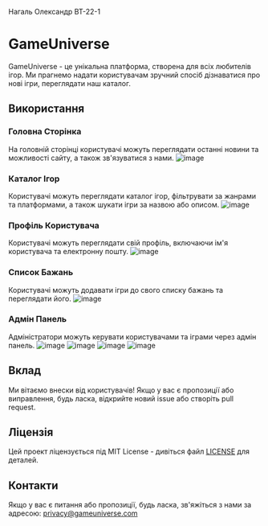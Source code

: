 Нагаль Олександр ВТ-22-1
# GameUniverse

GameUniverse - це унікальна платформа, створена для всіх любителів ігор. Ми прагнемо надати користувачам зручний спосіб дізнаватися про нові ігри, переглядати наш каталог.

## Використання

### Головна Сторінка

На головній сторінці користувачі можуть переглядати останні новини та можливості сайту, а також зв'язуватися з нами.
![image](https://github.com/user-attachments/assets/3250c3f3-7aae-4a83-894d-c5ed53e3d75a)


### Каталог Ігор

Користувачі можуть переглядати каталог ігор, фільтрувати за жанрами та платформами, а також шукати ігри за назвою або описом.
![image](https://github.com/user-attachments/assets/b7072c95-5da1-4fab-8465-bb9f543e5735)


### Профіль Користувача

Користувачі можуть переглядати свій профіль, включаючи ім'я користувача та електронну пошту.
![image](https://github.com/user-attachments/assets/973c839b-aeab-4e9e-96b4-946db16c6193)

### Список Бажань

Користувачі можуть додавати ігри до свого списку бажань та переглядати його.
![image](https://github.com/user-attachments/assets/c588a82f-18af-400e-be2e-9d13a1d4d0b6)

### Адмін Панель

Адміністратори можуть керувати користувачами та іграми через адмін панель.
![image](https://github.com/user-attachments/assets/7d0f84ee-4e6e-45a6-8f1d-6a7677a82345)
![image](https://github.com/user-attachments/assets/32d536f2-cf47-4c9d-b222-8a096926d2db)
![image](https://github.com/user-attachments/assets/accf8b9a-6826-4015-a5fd-0fb92b5049d3)
![image](https://github.com/user-attachments/assets/164ccd20-0b3a-4acc-846d-b531728602ba)

## Вклад

Ми вітаємо внески від користувачів! Якщо у вас є пропозиції або виправлення, будь ласка, відкрийте новий issue або створіть pull request.

## Ліцензія

Цей проект ліцензується під MIT License - дивіться файл [LICENSE](LICENSE) для деталей.

## Контакти

Якщо у вас є питання або пропозиції, будь ласка, зв'яжіться з нами за адресою: privacy@gameuniverse.com
